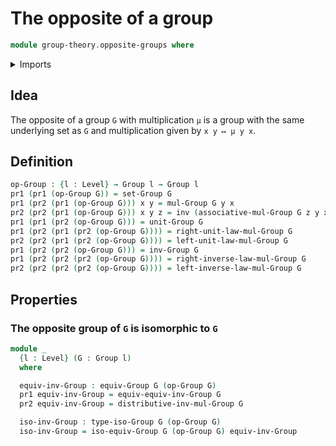 # The opposite of a group

```agda
module group-theory.opposite-groups where
```

<details><summary>Imports</summary>

```agda
open import foundation.dependent-pair-types
open import foundation.identity-types
open import foundation.universe-levels
open import group-theory.groups
open import group-theory.isomorphisms-groups
```

</details>

## Idea

The opposite of a group `G` with multiplication `μ` is a group with the same underlying set as `G` and multiplication given by `x y ↦ μ y x`.

## Definition

```agda
op-Group : {l : Level} → Group l → Group l
pr1 (pr1 (op-Group G)) = set-Group G
pr1 (pr2 (pr1 (op-Group G))) x y = mul-Group G y x
pr2 (pr2 (pr1 (op-Group G))) x y z = inv (associative-mul-Group G z y x)
pr1 (pr1 (pr2 (op-Group G))) = unit-Group G
pr1 (pr2 (pr1 (pr2 (op-Group G)))) = right-unit-law-mul-Group G
pr2 (pr2 (pr1 (pr2 (op-Group G)))) = left-unit-law-mul-Group G
pr1 (pr2 (pr2 (op-Group G))) = inv-Group G
pr1 (pr2 (pr2 (pr2 (op-Group G)))) = right-inverse-law-mul-Group G
pr2 (pr2 (pr2 (pr2 (op-Group G)))) = left-inverse-law-mul-Group G
```

## Properties

### The opposite group of `G` is isomorphic to `G`

```agda
module _
  {l : Level} (G : Group l)
  where

  equiv-inv-Group : equiv-Group G (op-Group G)
  pr1 equiv-inv-Group = equiv-equiv-inv-Group G
  pr2 equiv-inv-Group = distributive-inv-mul-Group G

  iso-inv-Group : type-iso-Group G (op-Group G)
  iso-inv-Group = iso-equiv-Group G (op-Group G) equiv-inv-Group
```
